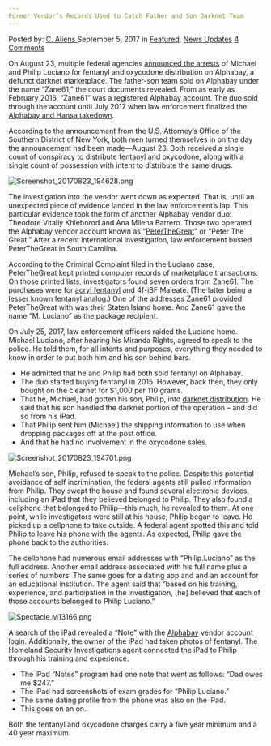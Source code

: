 ```yaml
---
Former Vendor’s Records Used to Catch Father and Son Darknet Team
---
```

<article class="post-listing post-22375 post type-post status-publish format-standard has-post-thumbnail hentry 
 tag-catch tag-darknet tag-father tag-records tag-son tag-team tag-vendors">
    <div class="post-inner">
        <span>Posted by: <a href="https://www.deepdotweb.com/author/caliens/" title="">C. Aliens </a></span>
    <span>September 5, 2017</span>
    <span>in <a href="https://www.deepdotweb.com/category/deepdot-news/" rel="category tag">Featured</a>, <a href="https://www.deepdotweb.com/category/news-updates/" rel="category tag">News Updates</a></span>
    <span><a href="https://www.deepdotweb.com/2017/09/05/former-vendors-records-used-catch-father-son-darknet-team/#comments">4 Comments</a></span>
    </p>
    <div class="clear"></div>
    <div class="entry">
    <p>On August 23, multiple federal agencies <a href="https://www.justice.gov/usao-sdny/pr/father-and-son-charged-selling-fentanyl-and-oxycodone-dark-web">announced the arrests</a> of Michael and Philip Luciano for fentanyl and oxycodone distribution on Alphabay, a defunct darknet marketplace. The father-son team sold on Alphabay under the name “Zane61,” the court documents revealed. From as early as February 2016, “Zane61” was a registered Alphabay account. The duo sold through the account until July 2017 when law enforcement finalized the <a href="https://www.deepdotweb.com/2017/07/20/globally-coordinated-operation-just-took-alphabay-hansa/">Alphabay and Hansa takedown</a>.</p>
    <p>According to the announcement from the U.S. Attorney’s Office of the Southern District of New York, both men turned themselves in on the day the announcement had been made—August 23. Both received a single count of conspiracy to distribute fentanyl and oxycodone, along with a single count of possession with intent to distribute the same drugs.</p>
    <p><img class="wp-image-22381" src="https://www.deepdotweb.com/wp-content/uploads/2017/09/screenshot_20170823_194628-png-1.png" alt="Screenshot_20170823_194628.png" /></p>
    <p>The investigation into the vendor went down as expected. That is, until an unexpected piece of evidence landed in the law enforcement’s lap. This particular evidence took the form of another Alphabay vendor duo: Theodore Vitaliy Khleborod and Ana Milena Barrero. Those two operated the Alphabay vendor account known as “<a href="https://www.deepdotweb.com/2017/05/27/grand-jury-indicts-u-47-vendor-peterthegreat/">PeterTheGreat</a>” or “Peter The Great.” After a recent international investigation, law enforcement busted PeterTheGreat in South Carolina.</p>
    <p>According to the Criminal Complaint filed in the Luciano case, PeterTheGreat kept printed computer records of marketplace transactions. On those printed lists, investigators found seven orders from Zane61. The purchases were for <a href="https://www.deepdotweb.com/tag/fentanyl/">acryl fentanyl</a> and 4f-iBF Maleate. (The latter being a lesser known fentanyl analog.) One of the addresses Zane61 provided PeterTheGreat with was their Staten Island home. And Zane61 gave the name “M. Luciano” as the package recipient.</p>
    <p>On July 25, 2017, law enforcement officers raided the Luciano home. Michael Luciano, after hearing his Miranda Rights, agreed to speak to the police. He told them, for all intents and purposes, everything they needed to know in order to put both him and his son behind bars.</p>
    <ul>
    <li>He admitted that he and Philip had both sold fentanyl on Alphabay.</li>
    <li>The duo started buying fentanyl in 2015. However, back then, they only bought on the clearnet for $1,000 per 110 grams.</li>
    <li>That he, Michael, had gotten his son, Philip, into <a href="https://www.deepdotweb.com/dark-net-market-comparison-chart/">darknet distribution</a>. He said that his son handled the darknet portion of the operation – and did so from his iPad.</li>
    <li>That Philip sent him (Michael) the shipping information to use when dropping packages off at the post office.</li>
    <li>And that he had no involvement in the oxycodone sales.</li>
    </ul>
    <p><img class="wp-image-22382" src="https://www.deepdotweb.com/wp-content/uploads/2017/09/screenshot_20170823_194701-png.png" alt="Screenshot_20170823_194701.png" srcset="https://www.deepdotweb.com/wp-content/uploads/2017/09/screenshot_20170823_194701-png.png 815w, https://www.deepdotweb.com/wp-content/uploads/2017/09/screenshot_20170823_194701-png-300x183.png 300w" sizes="(max-width: 815px) 100vw, 815px" /></p>
    <p>Michael&#8217;s son, Philip, refused to speak to the police. Despite this potential avoidance of self incrimination, the federal agents still pulled information from Philip. They swept the house and found several electronic devices, including an iPad that they believed belonged to Philip. They also found a cellphone that belonged to Philip—this much, he revealed to them. At one point, while investigators were still at his house, Philip began to leave. He picked up a cellphone to take outside. A federal agent spotted this and told Philip to leave his phone with the agents. As expected, Philip gave the phone back to the authorities.</p>
    <p>The cellphone had numerous email addresses with “Philip.Luciano” as the full address. Another email address associated with his full name plus a series of numbers. The same goes for a dating app and and an account for an educational institution. The agent said that “based on his training, experience, and participation in the investigation, [he] believed that each of those accounts belonged to Philip Luciano.”</p>
    <p><img class="wp-image-22383" src="https://www.deepdotweb.com/wp-content/uploads/2017/09/spectacle-m13166-png.png" alt="Spectacle.M13166.png" srcset="https://www.deepdotweb.com/wp-content/uploads/2017/09/spectacle-m13166-png.png 629w, https://www.deepdotweb.com/wp-content/uploads/2017/09/spectacle-m13166-png-300x154.png 300w" sizes="(max-width: 629px) 100vw, 629px" /></p>
    <p>A search of the iPad revealed a “Note” with the <a href="https://www.deepdotweb.com/marketplace-directory/listing/alphabay">Alphabay</a> vendor account login. Additionally, the owner of the iPad had taken photos of fentanyl. The Homeland Security Investigations agent connected the iPad to Philip through his training and experience:</p>
    <ul>
    <li>The iPad “Notes” program had one note that went as follows: “Dad owes me $247.”</li>
    <li>The iPad had screenshots of exam grades for “Philip Luciano.”</li>
    <li>The same dating profile from the phone was also on the iPad.</li>
    <li>This goes on an on.</li>
    </ul>
    <p>Both the fentanyl and oxycodone charges carry a five year minimum and a 40 year maximum.</p>
    </div>
    <span style="display:none"><a href="https://www.deepdotweb.com/tag/catch/" rel="tag">catch</a> <a href="https://www.deepdotweb.com/tag/darknet/" rel="tag">darknet</a> <a href="https://www.deepdotweb.com/tag/father/" rel="tag">father</a> <a href="https://www.deepdotweb.com/tag/records/" rel="tag">records</a> <a href="https://www.deepdotweb.com/tag/son/" rel="tag">son</a> <a href="https://www.deepdotweb.com/tag/team/" rel="tag">team</a> <a href="https://www.deepdotweb.com/tag/vendors/" rel="tag">vendors</a></span> <span style="display:none" class="updated">2017-09-05</span>
    <div style="display:none" class="vcard author" itemprop="author" itemscope itemtype="http://schema.org/Person"><strong class="fn" itemprop="name"><a href="https://www.deepdotweb.com/author/caliens/" title="Posts by C. Aliens" rel="author">C. Aliens</a></strong></div>
    </div>
</article>

